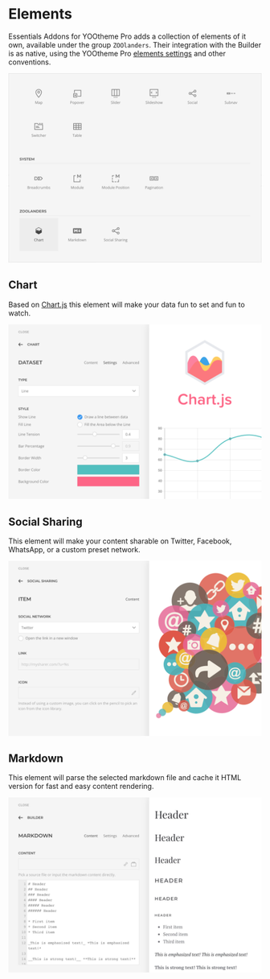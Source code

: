 # Elements

Essentials Addons for YOOtheme Pro adds a collection of elements of it own, available under the group `ZOOlanders`. Their integration with the Builder is as native, using the YOOtheme Pro [elements settings](https://yootheme.com/support/yootheme-pro/joomla/element-settings) and other conventions.

![Essential Elements](./modal.png)

## Chart

Based on [Chart.js](https://www.chartjs.org/) this element will make your data fun to set and fun to watch.

![Chart Element](./el-chart.png)

## Social Sharing

This element will make your content sharable on Twitter, Facebook, WhatsApp, or a custom preset network.

![Social Sharing Element](./el-socialsharing.png)

## Markdown

This element will parse the selected markdown file and cache it HTML version for fast and easy content rendering.

![Markdown Element](./el-markdown.jpg)

